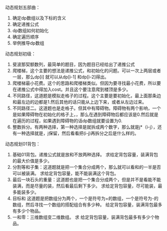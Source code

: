 动态规划五部曲：
1. 确定dp数组以及下标的含义
2. 确定递推公式
3. dp数组如何初始化
4. 确定遍历顺序
5. 举例推导dp数组

动态规划初级：
1. 斐波那契额数列，最简单的题目，因为题目已经给出了递推公式
2. 爬楼梯，这个主要的想法是递推公式，和初始化的问题。可以一次上两层或者一层，那么dp[i] 就可以从dp[i-1] 和dp[i-2]得出。
3. 爬楼梯最小花费。这个的思路和爬楼梯类似。但因为要寻找最小花费，所以要在递推公式中得加入cost。并且这个要注意爬到楼顶是多少。
4. 不同路径，这道题是模拟走格子的过程。这个主要是要初始化，最上面那条边和最左边的边都是1.然后其他的话只能从上边下来，或者从左边过来。
5. 不同路径二。这道题也是走格子。但其中有障碍物。障碍物有两个影响，一个是如果障碍物在初始化的格子上，，那么在遇到障碍物后都应该是0.然后就是在遍历的过程，如果遇到障碍物的话dp数组就要设置为0.
6. 整数拆分。有两种选择，第一种选择是就拆成两个数字，那么就是j*（i-j），还有一种选择就是，j保留，然后看看把(i-j)再拆分之后是什么样的。

动态规划01背包：
1. 基础01背包。递推公式就是放和不放两种选择。
求给定背包容量，装满背包的最大价值是多少。
2. 分割等和子集：这道题就是把一个集合分成两个，那么就可以看和的一半是否可以被装满。
求给定背包容量，能不能装满这个背包。
3. 最后一块石头的重量：这道题也是把一个集合分成两个，但是并不是看能不能装满，而是尽量的装，然后看最后剩下多少。
求给定背包容量，尽可能装，最多能装多少。
4. 目标和 这道题是把数组分为两个，一个是符号为+的数组，一个是符号为-的数组，然后寻找一个数组的搭配组合有多少种。
给定背包容量，装满背包最多有多少个物品。
5. 一和零：三维数组变二维数组。
求 给定背包容量，装满背包最多有多少个物品。